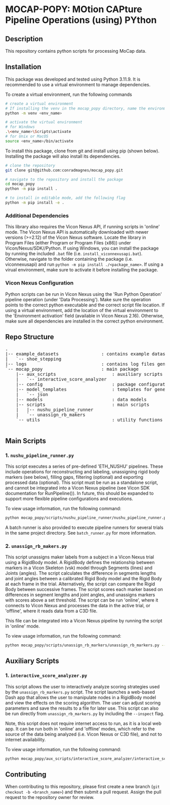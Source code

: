 # MOCAP-POPY: MOtion CAPture Pipeline Operations (using) PYthon

## Description
This repository contains python scripts for processing MoCap data.

## Installation

This package was developed and tested using Python 3.11.9. It is recommended to use a virtual environment to manage dependencies.

To create a virtual environment, run the following commands

```bash
# create a virtual environment
# If installing the venv in the mocap_popy directory, name the environment '.venv' so it is excluded from git.
python -m venv <env_name> 

# activate the virtual environment
# for Windows
.\<env_name>\Scripts\activate
# for Unix or MacOS
source <env_name>/bin/activate
```

To install this package, clone from git and install using pip (shown below). Installing the package will also install its dependencies.

```bash
# clone the repository
git clone git@github.com:conradmagnes/mocap_popy.git

# navigate to the repository and install the package
cd mocap_popy
python -m pip install .

# to install in editable mode, add the following flag
python -m pip install -e .
```

### Additional Dependencies

This library also requires the Vicon Nexus API, if running scripts in 'online' mode. 
The Vicon Nexus API is automatically downloaded with newer versions (>=2.12) of the Vicon Nexus software. 
Locate the library in Program Files (either Program or Program Files (x86)) under Vicon/Nexus<VerionNumber>/SDK/<OS>/Python. 
If using Windows, you can install the package by running the included `.bat` file (i.e. `install_viconnexusapi.bat`).
Otherwise, navigate to the folder containing the package (i.e. viconnexusapi) and run `python -m pip install ./<package_name>`. 
If using a virual environment, make sure to activate it before installing the package.

### Vicon Nexus Configuration

Python scripts can be run in Vicon Nexus using the 'Run Python Operation' pipeline operation (under 'Data Processing').
Make sure the operation points to the correct python executable and the correct script file location. 
If using a virtual environment, add the location of the virtual environment to the 'Environment activation' field (available in Vicon Nexus 2.16).
Otherwise, make sure all dependencies are installed in the correct python environment.


## Repo Structure
<pre>
.
|-- example_datasets                : contains example datasets for demo purposes
|   `-- shoe_stepping   
|-- logs                            : contains log files generated by the scripts
`-- mocap_popy                      : main package
    |-- aux_scripts                     : auxiliary scripts
    |   `-- interactive_score_analyzer
    |-- config                          : package configuration
    |-- model_templates                 : templates for generating models
    |   `-- json
    |-- models                          : data models
    |-- scripts                         : main scripts
    |   |-- nushu_pipeline_runner
    |   `-- unassign_rb_makers          
    `-- utils                           : utility functions
    
</pre>

## Main Scripts

### 1. `nushu_pipeline_runner.py`

This script executes a series of pre-defined 'ETH_NUSHU' pipelines. These include operations for reconstructing and labeling, 
unassigning rigid body markers (see below), filling gaps, filtering (optional) and exporting processed data (optional). 
This script must be run as a standalone script, and cannot be integrated into a Vicon Nexus pipeline (see Vicon SDK documentation for RunPipeline()).
In future, this should be expanded to support more flexible pipeline configurations and executions.

To view usage information, run the following command:
```bash
python mocap_popy/scripts/nushu_pipeline_runner/nushu_pipeline_runner.py --help
```

A batch runner is also provided to execute pipeline runners for several trials in the same project directory. See `batch_runner.py` for more information.

### 2. `unassign_rb_makers.py`

This script unassigns maker labels from a subject in a Vicon Nexus trial using a RigidBody model. A RigidBody defines
the relationship between markers in a Vicon Skeleton (vsk) model through Segments (lines) and Joints (angles). 
The script calculates the difference in segments lengths and joint angles between a calibrated Rigid Body model and the 
Rigid Body at each frame in the trial. Alternatively, the script can compare the Rigid Body between successive frames.
The script scores each marker based on differences in segment lengths and joint angles, and unassigns markers with
scores above a set threshold. The script can be run 'online', where it connects to Vicon Nexus and processes the data in
the active trial, or 'offline', where it reads data from a C3D file.

This file can be integrated into a Vicon Nexus pipeline by running the script in 'online' mode.

To view usage information, run the following command:
```bash
python mocap_popy/scripts/unassign_rb_markers/unassign_rb_markers.py --help
```

## Auxiliary Scripts

### 1. `interactive_score_analyzer.py`

This script allows the user to interactively analyze scoring strategies used by the `unassign_rb_markers.py` script.
The script launches a web-based Dash app that allows the user to manipulate nodes in a RigidBody model and view the
effects on the scoring algorithm. The user can adjust scoring parameters and save the results to a file for later use.
This script can also be run directly from `unassign_rb_markers.py` by including the `--inspect` flag.

Note, this script does not require internet access to run, as it is a local web app. It can be run both in 'online' and 'offline' modes, which refer to the source of the data being analyzed (i.e. Vicon Nexus or C3D file), and not to internet availability.

To view usage information, run the following command:
```bash
python mocap_popy/aux_scripts/interactive_score_analyzer/interactive_score_analyzer.py --help
```

## Contributing

When contributing to this repository, please first create a new branch (`git checkout -b <branch_name>`) and then submit a pull request. Assign the pull request to the repository owner for review.